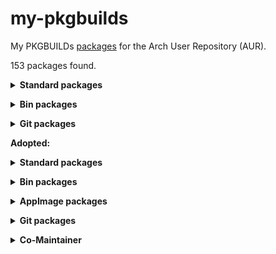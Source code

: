 # my-pkgbuilds
My PKGBUILDs [packages](https://aur.archlinux.org/packages?K=begin-theadventu&SeB=m) for the Arch User Repository (AUR).

153 packages found.

**<details><summary> Standard packages </summary>**

[alfae](https://github.com/suchmememanyskill/Alfae): https://aur.archlinux.org/packages/alfae

[astronum](https://github.com/alexkdeveloper/astronum): https://aur.archlinux.org/packages/astronum

[bmi](https://github.com/alexkdeveloper/bmi): https://aur.archlinux.org/packages/bmi

[chromatic](https://github.com/nate-xyz/chromatic): https://aur.archlinux.org/packages/chromatic

[crowbar](https://github.com/ZeqMacaw/Crowbar): https://aur.archlinux.org/packages/crowbar

[desktopius](https://github.com/alexkdeveloper/dfc): https://aur.archlinux.org/packages/desktopius

[dice](https://github.com/alexkdeveloper/dice)-gtk4: https://aur.archlinux.org/packages/dice-gtk4

[dosage](https://github.com/diegopvlk/Dosage)-tracker: https://aur.archlinux.org/packages/dosage-tracker

[dwxmlcreator](https://github.com/alexkdeveloper/dwxmlcreator): https://aur.archlinux.org/packages/dwxmlcreator

[errands](https://github.com/mrvladus/Errands): https://aur.archlinux.org/packages/errands

[easter](https://github.com/alexkdeveloper/easter): https://aur.archlinux.org/packages/easter

[fl-studio-integrator](https://github.com/begin-theadventure/fl-studio-integrator-linux): https://aur.archlinux.org/packages/fl-studio-integrator

[flightcore](https://github.com/R2NorthstarTools/FlightCore): https://aur.archlinux.org/packages/flightcore

[footage](https://gitlab.com/adhami3310/Footage): https://aur.archlinux.org/packages/footage

[forgetpass](https://github.com/alexkdeveloper/forgetpass): https://aur.archlinux.org/packages/forgetpass

[francis](https://invent.kde.org/utilities/francis): https://aur.archlinux.org/packages/francis

[goldsearch](https://github.com/alexkdeveloper/goldsearch): https://aur.archlinux.org/packages/goldsearch

[gomoku](https://github.com/alexkdeveloper/gomoku): https://aur.archlinux.org/packages/gomoku

[gstreamer-svt-av1](https://gitlab.com/AOMediaCodec/SVT-AV1/-/tree/master/gstreamer-plugin): https://aur.archlinux.org/packages/gstreamer-svt-av1

[guessnumber](https://github.com/alexkdeveloper/guessnumber): https://aur.archlinux.org/packages/guessnumber

[hamonikr-onboard-layout-ko](https://github.com/hamonikr/hamonikr-onboard-layout-ko): https://aur.archlinux.org/packages/hamonikr-onboard-layout-ko

[inspector](https://github.com/Nokse22/inspector): https://aur.archlinux.org/packages/inspector

[killwine](https://github.com/begin-theadventure/killwine): https://aur.archlinux.org/packages/killwine

[kleaner](https://github.com/najepaliya/kleaner): https://aur.archlinux.org/packages/kleaner

[latencyflex](https://github.com/ishitatsuyuki/LatencyFleX)-proton-ge-custom: https://aur.archlinux.org/packages/latencyflex-proton-ge-custom

[legion+](https://github.com/r-ex/LegionPlus): https://aur.archlinux.org/packages/legion+

[mdlshit](https://github.com/headassbtw/mdlshit): https://aur.archlinux.org/packages/mdlshit

[mini-system-monitor](https://github.com/hakandundar34coding/mini-system-monitor): https://aur.archlinux.org/packages/mini-system-monitor

[mini-text](https://github.com/Nokse22/mini-text): https://aur.archlinux.org/packages/mini-text

[newelle](https://github.com/qwersyk/Newelle): https://aur.archlinux.org/packages/newelle

[notepad](https://github.com/alexkdeveloper/notepad): https://aur.archlinux.org/packages/notepad

[nottist](https://github.com/alexkdeveloper/nottist): https://aur.archlinux.org/packages/nottist

[onboard-layout-zhuyin](https://github.com/andyching168/onboard-layout-zhuyin): https://aur.archlinux.org/packages/onboard-layout-zhuyin

[opstakultura](https://github.com/dida-code/opstakultura): https://aur.archlinux.org/packages/opstakultura

[overskride](https://github.com/kaii-lb/overskride): https://aur.archlinux.org/packages/overskride

[papa](https://github.com/AnActualEmerald/papa): https://aur.archlinux.org/packages/papa

[pasgen](https://github.com/alexkdeveloper/pasgen): https://aur.archlinux.org/packages/pasgen

[raddiola](https://github.com/alexkdeveloper/raddiola): https://aur.archlinux.org/packages/raddiola

[radio](https://github.com/alexkdeveloper/radio): https://aur.archlinux.org/packages/radio

[recorder](https://github.com/alexkdeveloper/recorder): https://aur.archlinux.org/packages/recorder

[relaxator](https://github.com/alexkdeveloper/relaxator): https://aur.archlinux.org/packages/relaxator

[resources](https://github.com/nokyan/resources): https://github.com/nokyan/resources

[slos-gimpainter](https://github.com/SenlinOS/SLOS-GIMPainter): https://aur.archlinux.org/packages/slos-gimpainter

[somafm](https://github.com/alexkdeveloper/somafm): https://aur.archlinux.org/packages/somafm

[sudoku](https://github.com/alexkdeveloper/sudoku)-gtk3: https://aur.archlinux.org/packages/sudoku-gtk3

[tacentview](https://github.com/bluescan/tacentview): https://aur.archlinux.org/packages/tacentview

[tags](https://github.com/phastmike/tags): https://aur.archlinux.org/packages/tags

[telegraph](https://github.com/fkinoshita/Telegraph): https://aur.archlinux.org/packages/telegraph

[teleprompter](https://github.com/Nokse22/teleprompter): https://aur.archlinux.org/packages/teleprompter

[ticketbooth](https://github.com/aleiepure/ticketbooth): https://aur.archlinux.org/packages/ticketbooth

[tictactoy](https://github.com/alexkdeveloper/tictactoy): https://aur.archlinux.org/packages/tictactoy

[trivia-quiz](https://github.com/Nokse22/trivia-quiz): https://aur.archlinux.org/packages/trivia-quiz

[ultimate-tic-tac-toe](https://github.com/Nokse22/ultimate-tic-tac-toe): https://aur.archlinux.org/packages/ultimate-tic-tac-toe

[uniextract2](https://github.com/Bioruebe/UniExtract2): https://aur.archlinux.org/packages/uniextract2

[viper-sh](https://github.com/0neGal/viper-sh): https://aur.archlinux.org/packages/viper-sh

[weather](https://github.com/amit9838/weather)-gtk4: https://aur.archlinux.org/packages/weather-gtk4

[wildcard](https://gitlab.gnome.org/World/Wildcard): https://aur.archlinux.org/packages/wildcard
</details>


**<details><summary> Bin packages </summary>**

[albumartcreator](https://github.com/0neGal/albumArtCreator)-bin: https://aur.archlinux.org/packages/albumartcreator-bin

[alfae](https://github.com/suchmememanyskill/Alfae)-bin: https://aur.archlinux.org/packages/alfae-bin

[amdgpu_top](https://github.com/Umio-Yasuno/amdgpu_top)-bin: https://aur.archlinux.org/packages/amdgpu_top-bin

[audius-client](https://github.com/AudiusProject/audius-protocol/tree/main/packages/web)-bin: https://aur.archlinux.org/packages/audius-client-bin

[beaver-notes](https://github.com/Daniele-rolli/Beaver-Notes)-bin: https://aur.archlinux.org/packages/beaver-notes-bin

[calyxos-flasher](https://gitlab.com/CalyxOS/device-flasher)-bin: https://aur.archlinux.org/packages/calyxos-flasher-bin

[converternow](https://github.com/ferraridamiano/ConverterNOW)-bin: https://aur.archlinux.org/packages/converternow-bin

[crossover](https://github.com/lacymorrow/crossover)-overlay-bin: https://aur.archlinux.org/packages/crossover-overlay-bin

[cryptocam-companion](https://gitlab.com/cryptocam/cryptocam-companion)-bin: https://aur.archlinux.org/packages/cryptocam-companion-bin

deadbeef-plugin-[jack](https://github.com/DeaDBeeF-Player/jack)-bin: https://aur.archlinux.org/packages/deadbeef-plugin-jack-bin

[device-flasher](https://gitlab.com/CalyxOS/device-flasher)-bin: https://aur.archlinux.org/packages/device-flasher-bin

[emoji-keyboard](https://github.com/OzymandiasTheGreat/emoji-keyboard)-bin: https://aur.archlinux.org/packages/emoji-keyboard-bin

[emojimart](https://github.com/vemonet/EmojiMart)-bin: https://aur.archlinux.org/packages/emojimart-bin

[feeddeck](https://github.com/feeddeck/feeddeck)-bin: https://aur.archlinux.org/packages/feeddeck-bin

[fingrom](https://github.com/lyskouski/app-finance)-bin: https://aur.archlinux.org/packages/fingrom-bin

firefox-extension-[return-youtube-dislike](https://addons.mozilla.org/addon/return-youtube-dislikes)-bin: https://aur.archlinux.org/packages/firefox-extension-return-youtube-dislike-bin

firefox-extension-[xdman8-browser-monitor](https://addons.mozilla.org/addon/xdm-browser-monitor-v8)-bin: https://aur.archlinux.org/packages/firefox-extension-xdman8-browser-monitor-bin

[flemozi](https://github.com/KRTirtho/flemozi)-bin: https://aur.archlinux.org/packages/flemozi-bin

[flightcore](https://github.com/R2NorthstarTools/FlightCore)-bin: https://aur.archlinux.org/packages/flightcore-bin

[hammer-editor](https://github.com/Wavesonics/hammer-editor)-bin: https://aur.archlinux.org/packages/hammer-editor-bin

[harmonyvpktool](https://github.com/harmonytf/HarmonyVPKTool)-bin: https://aur.archlinux.org/packages/harmonyvpktool-bin

[kitch](https://itchio.itch.io/kitch)-bin: https://aur.archlinux.org/packages/kitch-bin

[latencyflex](https://github.com/ishitatsuyuki/LatencyFleX)-bin: https://aur.archlinux.org/packages/latencyflex-bin

[lazap](https://github.com/Lazap-Development/Lazap)-bin: https://aur.archlinux.org/packages/lazap-bin

librewolf-extension-[bitwarden](https://addons.mozilla.org/addon/bitwarden-password-manager)-bin: https://aur.archlinux.org/packages/librewolf-extension-bitwarden-bin

librewolf-extension-[darkreader](https://addons.mozilla.org/addon/darkreader)-bin: https://aur.archlinux.org/packages/librewolf-extension-darkreader-bin

librewolf-extension-[localcdn](https://addons.mozilla.org/addon/localcdn-fork-of-decentraleyes)-bin: https://aur.archlinux.org/packages/librewolf-extension-localcdn-bin

librewolf-extension-[return-youtube-dislike](https://addons.mozilla.org/addon/return-youtube-dislikes)-bin: https://aur.archlinux.org/packages/librewolf-extension-return-youtube-dislike-bin

librewolf-extension-[uget-integration](https://addons.mozilla.org/addon/ugetintegration)-bin: https://aur.archlinux.org/packages/librewolf-extension-uget-integration-bin

librewolf-extension-[xdman8-browser-monitor](https://addons.mozilla.org/addon/xdm-browser-monitor-v8)-bin: https://aur.archlinux.org/packages/librewolf-extension-xdman8-browser-monitor-bin

[linux-intel-undervolt-gui](https://github.com/lukechadwick/linux-intel-undervolt-gui)-bin: https://aur.archlinux.org/packages/linux-intel-undervolt-gui-bin

[mdlshit](https://github.com/headassbtw/mdlshit)-bin: https://aur.archlinux.org/packages/mdlshit-bin

[monitorctl](https://github.com/5iddy/monitorctl)-bin: https://aur.archlinux.org/packages/monitorctl-bin

[mrvn-radiant](https://github.com/MRVN-Radiant/MRVN-Radiant)-bin: https://aur.archlinux.org/packages/mrvn-radiant-bin

[notepadnext](https://github.com/dail8859/NotepadNext)-bin: https://aur.archlinux.org/packages/notepadnext-bin

[ossia-score](https://github.com/ossia/score)-bin: https://aur.archlinux.org/packages/ossia-score-bin

[papa](https://github.com/AnActualEmerald/papa)-bin: https://aur.archlinux.org/packages/papa-bin

[pdfgui_tools](https://github.com/TheWatcherMultiversal/pdfgui_tools)-bin: https://aur.archlinux.org/packages/pdfgui_tools-bin	

[rspnvpk](https://github.com/taskinoz/RSPNVPK)-bin: https://aur.archlinux.org/packages/rspnvpk-bin

[rymfony](https://github.com/Orbitale/Rymfony)-bin: https://aur.archlinux.org/packages/rymfony-bin

[sigma-file-manager](https://github.com/aleksey-hoffman/sigma-file-manager)-bin: https://aur.archlinux.org/packages/sigma-file-manager-bin

[slippi-launcher](https://github.com/project-slippi/slippi-launcher)-bin: https://aur.archlinux.org/packages/slippi-launcher-bin

[soundy](https://github.com/syfds/soundy)-bin: https://aur.archlinux.org/packages/soundy-bin

[stlspy](https://github.com/suchmememanyskill/StlSpy)-bin: https://aur.archlinux.org/packages/stlspy-bin

[tacentview](https://github.com/bluescan/tacentview)-bin: https://aur.archlinux.org/packages/tacentview-bin

[ttop](https://github.com/inv2004/ttop)-bin: https://aur.archlinux.org/packages/ttop-bin

[uncso2](https://github.com/L-Leite/UnCSO2)-bin: https://aur.archlinux.org/packages/uncso2-bin

[upscayl](https://github.com/upscayl/upscayl)-rpm-bin: https://aur.archlinux.org/packages/upscayl-rpm-bin

[vpkedit](https://github.com/craftablescience/VPKEdit)-bin: https://aur.archlinux.org/packages/vpkedit-bin

[xdelta3-cross-gui](https://github.com/dan0v/xdelta3-cross-gui)-bin: https://aur.archlinux.org/packages/xdelta3-cross-gui-bin

[xdman](https://github.com/subhra74/xdm)-beta-bin: https://aur.archlinux.org/packages/xdman-beta-bin

[youtube-dl-gui](https://github.com/StefanLobbenmeier/youtube-dl-gui): https://aur.archlinux.org/packages/youtube-dl-gui-bin
</details>


**<details><summary> Git packages </summary>**

deadbeef-plugin-[jack](https://github.com/DeaDBeeF-Player/jack)-git: https://aur.archlinux.org/packages/deadbeef-plugin-jack-git

[kana](https://gitlab.gnome.org/fkinoshita/kana)-gtk4-git: https://aur.archlinux.org/packages/kana-gtk4-git

[linuxwave](https://github.com/orhun/linuxwave)-git: https://aur.archlinux.org/packages/linuxwave-git

[redshiftqt-git](https://github.com/loathingKernel/RedShiftQt): https://aur.archlinux.org/packages/redshiftqt-git

[syngestures](https://github.com/mqudsi/syngesture)-git: https://aur.archlinux.org/packages/syngestures-git

[telegraph](https://github.com/fkinoshita/Telegraph)-git: https://aur.archlinux.org/packages/telegraph-git

[txtreader](https://github.com/alexkdeveloper/txtreader): https://aur.archlinux.org/packages/txtreader-git

[weather](https://github.com/alexkdeveloper/weather)-vala-git: https://aur.archlinux.org/packages/weather-vala-git

[yadp](https://github.com/Nhoya/YADP)-git: https://aur.archlinux.org/packages/yadp-git

[you-have-mail-cli-git](https://github.com/LeanderBB/you-have-mail-cli): https://aur.archlinux.org/packages/you-have-mail-cli-git
</details>




**Adopted:**


**<details><summary> Standard packages </summary>**

[countdown](https://github.com/lainsce/countdown): https://aur.archlinux.org/packages/countdown

[diskmonitor](https://github.com/papylhomme/diskmonitor): https://aur.archlinux.org/packages/diskmonitor

[extract-xiso](https://github.com/XboxDev/extract-xiso): https://aur.archlinux.org/packages/extract-xiso

[gadmin-rsync](https://web.archive.org/web/20180720061609/http://dalalven.dtdns.net:80/linux/gadmintools-webpage): https://aur.archlinux.org/packages/gadmin-rsync

[gimp-brushbox](https://deviantart.com/grindgod/art/The-Gimp-TextureBox-385558228): https://aur.archlinux.org/packages/gimp-brushbox

gimp-plugin-[contrastfix](https://web.archive.org/web/20180628150143if_/http://registry.gimp.org/node/182): https://aur.archlinux.org/packages/gimp-plugin-contrastfix

[image-optimizer](https://github.com/gijsgoudzwaard/image-optimizer): https://aur.archlinux.org/packages/image-optimizer

[inspektor](https://github.com/hezral/inspektor): https://aur.archlinux.org/packages/inspektor

[jexiftoolgui](https://github.com/hvdwolf/jExifToolGUI): https://aur.archlinux.org/packages/jexiftoolgui

[kddockwidgets](https://github.com/KDAB/KDDockWidgets): https://aur.archlinux.org/packages/kddockwidgets

librewolf-extension-[darkreader](https://github.com/darkreader/darkreader): https://aur.archlinux.org/packages/librewolf-extension-darkreader

[matchbox-keyboard](https://www.yoctoproject.org/software-item/matchbox): https://aur.archlinux.org/packages/matchbox-keyboard

python-[pyvisa](https://github.com/pyvisa/pyvisa): https://aur.archlinux.org/packages/python-pyvisa

python-[pyvisa-py](https://github.com/pyvisa/pyvisa-py): https://aur.archlinux.org/packages/python-pyvisa-py

python-[undervolt](https://github.com/georgewhewell/undervolt): https://aur.archlinux.org/packages/python-undervolt

[redshift-qt](https://github.com/Chemrat/redshift-qt): https://aur.archlinux.org/packages/redshift-qt

[riseup-vpn](https://0xacab.org/leap/bitmask-vpn): https://aur.archlinux.org/packages/riseup-vpn

[rmtrash](https://github.com/PhrozenByte/rmtrash): https://aur.archlinux.org/packages/rmtrash

[syngestures](https://github.com/mqudsi/syngesture): https://aur.archlinux.org/packages/syngestures

[vimcdoc](http://vimcdoc.sf.net): https://aur.archlinux.org/packages/vimcdoc
</details>


**<details><summary> Bin packages </summary>**

[emulsion-bin](https://github.com/ArturKovacs/emulsion): https://aur.archlinux.org/packages/emulsion-bin

[hotspotshield](https://www.hotspotshield.com/): https://aur.archlinux.org/packages/hotspotshield-bin

[application-inspector](https://github.com/microsoft/ApplicationInspector)-bin: https://aur.archlinux.org/packages/application-inspector-bin

[liketaskmanager](https://github.com/rejuce/LikeTaskManager)-bin: https://aur.archlinux.org/packages/liketaskmanager-bin

[listmonk](https://github.com/knadh/listmonk)-bin: https://aur.archlinux.org/packages/listmonk-bin

[notesnook](https://github.com/streetwriters/notesnook)-bin: https://aur.archlinux.org/packages/notesnook-bin

[peazip](https://github.com/peazip/PeaZip)-qt-bin: https://aur.archlinux.org/packages/peazip-qt-bin
</details>


**<details><summary> AppImage packages </summary>**

[emoji-keyboard](emoji-keyboard-appimage)-appimage: https://aur.archlinux.org/packages/emoji-keyboard-appimage

[hotspot](https://github.com/KDAB/hotspot)-appimage: https://aur.archlinux.org/packages/hotspot-appimage
</details>


**<details><summary> Git packages </summary>**

[curtail](https://github.com/Huluti/Curtail)-git: https://aur.archlinux.org/packages/curtail-git

[diskmonitor](https://github.com/papylhomme/diskmonitor)-git: https://aur.archlinux.org/packages/diskmonitor-git

[image-optimizer](https://github.com/gijsgoudzwaard/image-optimizer)-git: https://aur.archlinux.org/packages/image-optimizer-git

[redshift-qt](https://github.com/Chemrat/redshift-qt)-git: https://aur.archlinux.org/packages/redshift-qt-git

[upscaler](https://gitlab.gnome.org/World/Upscaler)-git: https://aur.archlinux.org/packages/upscaler-git
</details>



**<details><summary> Co-Maintainer </summary>**

[coulr](https://github.com/Huluti/Coulr): https://aur.archlinux.org/packages/coulr

[keyman-onboard](https://github.com/keymanapp/onboard-keyman): https://aur.archlinux.org/packages/keyman-onboard
